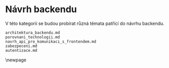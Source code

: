 
# Návrh backendu

V této kategorii se budou probírat různá témata patřící do návrhu backendu.

``` {.include}
architektura_backendu.md
porovnani_technologii.md
navrh_api_pro_komunikaci_s_frontendem.md
zabezpeceni.md
autentizace.md
```

\newpage

